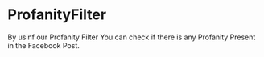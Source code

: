 # ProfanityFilter

By usinf our Profanity Filter You can check if there is any Profanity Present in the Facebook Post.
